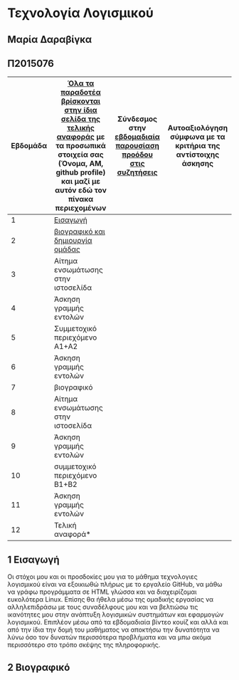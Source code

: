 # Τεχνολογία Λογισμικού 
## Μαρία Δαραβίγκα 
## Π2015076

| Εβδομάδα | [Όλα τα παραδοτέα βρίσκονται στην ίδια σελίδα της τελικής αναφοράς](https://courses-ionio.github.io/help/deliverables/) με τα προσωπικά στοιχεία σας (Όνομα, ΑΜ, github profile) και μαζί με αυτόν εδώ τον πίνακα περιεχομένων | Σύνδεσμος στην [εβδομαδιαία παρουσίαση προόδου στις συζητήσεις](https://github.com/courses-ionio/help/discussions/categories/show-and-tell) | Αυτοαξιολόγηση σύμφωνα με τα κριτήρια της αντίστοιχης άσκησης |
| --- | --- | --- | --- |
| 1 | [Eισαγωγή](#1-εισαγωγή)| | |
| 2 | [βιογραφικό και δημιουργία ομάδας](#2-βιογραφικό) | | |
| 3 | Αίτημα ενσωμάτωσης στην ιστοσελίδα | | |
| 4 | Άσκηση γραμμής εντολών | | |
| 5 | Συμμετοχικό περιεχόμενο A1+A2 | | |
| 6 | Άσκηση γραμμής εντολών | | |
| 7 | βιογραφικό | | |
| 8 | Αίτημα ενσωμάτωσης στην ιστοσελίδα | | |
| 9 | Άσκηση γραμμής εντολών | | |
| 10 | συμμετοχικό περιεχόμενο B1+B2 | | |
| 11 | Άσκηση γραμμής εντολών | | |
| 12 | Τελική αναφορά* | | |


## 1 Eισαγωγή
  Οι στόχοι μου και οι προσδοκίες μου για το μάθημα τεχνολογιες λογισμικού είναι να εξοικιωθώ πλήρως με το εργαλείο GitHub, να μάθω να γράφω προγράμματα 
σε HTML γλώσσα και να διαχειρίζομαι ευκολότερα Linux. Επίσης θα ήθελα μέσω της ομαδικής εργασίας να αλληλεπιδράσω με τους συναδέλφους μου και να βελτιώσω τις ικανότητες μου στην ανάπτυξη λογισμικών συστημάτων και εφαρμογών λογισμικού. Επιπλέον μέσω από τα εβδομαδιαία βίντεο κουίζ και αλλά και από την ίδια την δομή του μαθήματος να αποκτήσω την δυνατότητα να λύνω όσο τον δυνατών περισσότερα προβλήματα και να μπω ακόμα περισσότερο στο τρόπο σκέψης της πληροφορικής. 

## 2 Βιογραφικό
